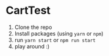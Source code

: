 # CartTest
1. Clone the repo
2. Install packages (using `yarn` or `npm`)
3. run `yarn start` or `npm run start`
4. play around :)
